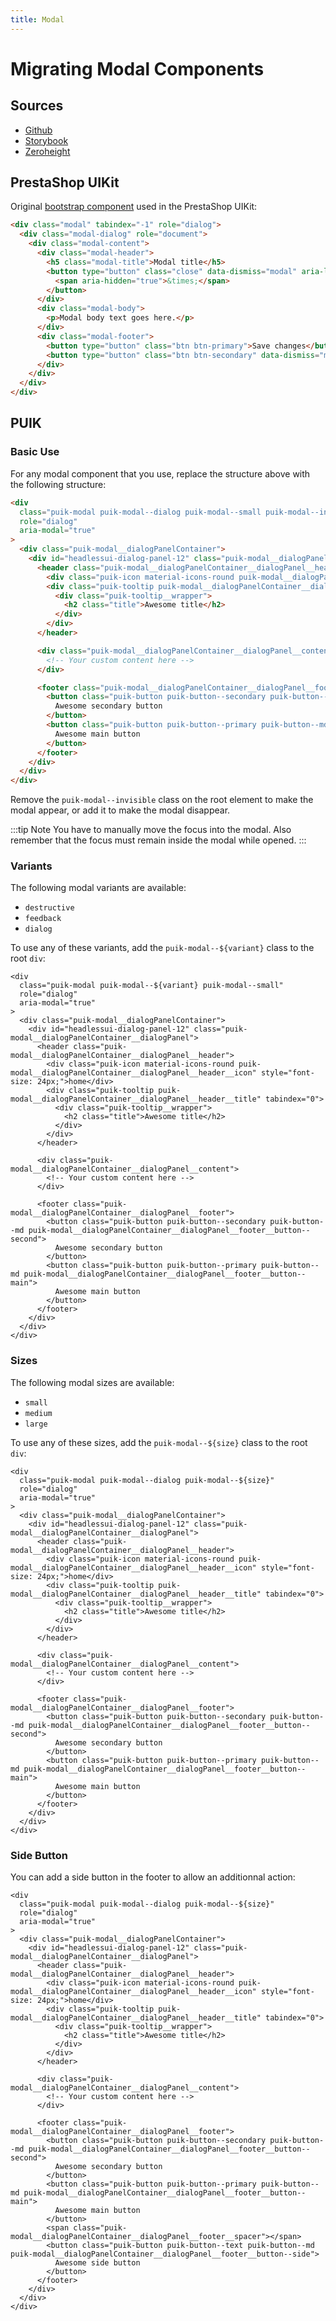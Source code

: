```yaml
---
title: Modal
---
```


# Migrating Modal Components

## Sources

- [Github](https://github.com/PrestaShopCorp/puik/tree/main/packages/components/modal)
- [Storybook](https://uikit.prestashop.com/?path=/story/components-modal--default)
- [Zeroheight](https://zeroheight.com/47c0ab1be/p/57e3fc-modal/b/31f66d)

## PrestaShop UIKit

Original [bootstrap component](https://getbootstrap.com/docs/4.0/components/modal/) used in the PrestaShop UIKit:

```html
<div class="modal" tabindex="-1" role="dialog">
  <div class="modal-dialog" role="document">
    <div class="modal-content">
      <div class="modal-header">
        <h5 class="modal-title">Modal title</h5>
        <button type="button" class="close" data-dismiss="modal" aria-label="Close">
          <span aria-hidden="true">&times;</span>
        </button>
      </div>
      <div class="modal-body">
        <p>Modal body text goes here.</p>
      </div>
      <div class="modal-footer">
        <button type="button" class="btn btn-primary">Save changes</button>
        <button type="button" class="btn btn-secondary" data-dismiss="modal">Close</button>
      </div>
    </div>
  </div>
</div>
```

## PUIK

### Basic Use

For any modal component that you use, replace the structure above with the following structure:

```html
<div
  class="puik-modal puik-modal--dialog puik-modal--small puik-modal--invisible"
  role="dialog"
  aria-modal="true"
>
  <div class="puik-modal__dialogPanelContainer">
    <div id="headlessui-dialog-panel-12" class="puik-modal__dialogPanelContainer__dialogPanel">
      <header class="puik-modal__dialogPanelContainer__dialogPanel__header">
        <div class="puik-icon material-icons-round puik-modal__dialogPanelContainer__dialogPanel__header__icon" style="font-size: 24px;">home</div>
        <div class="puik-tooltip puik-modal__dialogPanelContainer__dialogPanel__header__title" tabindex="0">
          <div class="puik-tooltip__wrapper">
            <h2 class="title">Awesome title</h2>
          </div>
        </div>
      </header>

      <div class="puik-modal__dialogPanelContainer__dialogPanel__content">
        <!-- Your custom content here -->
      </div>

      <footer class="puik-modal__dialogPanelContainer__dialogPanel__footer">
        <button class="puik-button puik-button--secondary puik-button--md puik-modal__dialogPanelContainer__dialogPanel__footer__button--second">
          Awesome secondary button
        </button>
        <button class="puik-button puik-button--primary puik-button--md puik-modal__dialogPanelContainer__dialogPanel__footer__button--main">
          Awesome main button
        </button>
      </footer>
    </div>
  </div>
</div>
```

Remove the `puik-modal--invisible` class on the root element to make the modal appear, or add it to make the modal disappear.

:::tip Note
You have to manually move the focus into the modal. Also remember that the focus must remain inside the modal while opened.
:::

### Variants

The following modal variants are available:
  - `destructive`
  - `feedback`
  - `dialog`

To use any of these variants, add the `puik-modal--${variant}` class to the root `div`:

```html{2}
<div
  class="puik-modal puik-modal--${variant} puik-modal--small"
  role="dialog"
  aria-modal="true"
>
  <div class="puik-modal__dialogPanelContainer">
    <div id="headlessui-dialog-panel-12" class="puik-modal__dialogPanelContainer__dialogPanel">
      <header class="puik-modal__dialogPanelContainer__dialogPanel__header">
        <div class="puik-icon material-icons-round puik-modal__dialogPanelContainer__dialogPanel__header__icon" style="font-size: 24px;">home</div>
        <div class="puik-tooltip puik-modal__dialogPanelContainer__dialogPanel__header__title" tabindex="0">
          <div class="puik-tooltip__wrapper">
            <h2 class="title">Awesome title</h2>
          </div>
        </div>
      </header>

      <div class="puik-modal__dialogPanelContainer__dialogPanel__content">
        <!-- Your custom content here -->
      </div>

      <footer class="puik-modal__dialogPanelContainer__dialogPanel__footer">
        <button class="puik-button puik-button--secondary puik-button--md puik-modal__dialogPanelContainer__dialogPanel__footer__button--second">
          Awesome secondary button
        </button>
        <button class="puik-button puik-button--primary puik-button--md puik-modal__dialogPanelContainer__dialogPanel__footer__button--main">
          Awesome main button
        </button>
      </footer>
    </div>
  </div>
</div>
```

### Sizes

The following modal sizes are available:
  - `small`
  - `medium`
  - `large`

To use any of these sizes, add the `puik-modal--${size}` class to the root `div`:

```html{2}
<div
  class="puik-modal puik-modal--dialog puik-modal--${size}"
  role="dialog"
  aria-modal="true"
>
  <div class="puik-modal__dialogPanelContainer">
    <div id="headlessui-dialog-panel-12" class="puik-modal__dialogPanelContainer__dialogPanel">
      <header class="puik-modal__dialogPanelContainer__dialogPanel__header">
        <div class="puik-icon material-icons-round puik-modal__dialogPanelContainer__dialogPanel__header__icon" style="font-size: 24px;">home</div>
        <div class="puik-tooltip puik-modal__dialogPanelContainer__dialogPanel__header__title" tabindex="0">
          <div class="puik-tooltip__wrapper">
            <h2 class="title">Awesome title</h2>
          </div>
        </div>
      </header>

      <div class="puik-modal__dialogPanelContainer__dialogPanel__content">
        <!-- Your custom content here -->
      </div>

      <footer class="puik-modal__dialogPanelContainer__dialogPanel__footer">
        <button class="puik-button puik-button--secondary puik-button--md puik-modal__dialogPanelContainer__dialogPanel__footer__button--second">
          Awesome secondary button
        </button>
        <button class="puik-button puik-button--primary puik-button--md puik-modal__dialogPanelContainer__dialogPanel__footer__button--main">
          Awesome main button
        </button>
      </footer>
    </div>
  </div>
</div>
```

### Side Button

You can add a side button in the footer to allow an additionnal action:

```html{28,29,30,31}
<div
  class="puik-modal puik-modal--dialog puik-modal--${size}"
  role="dialog"
  aria-modal="true"
>
  <div class="puik-modal__dialogPanelContainer">
    <div id="headlessui-dialog-panel-12" class="puik-modal__dialogPanelContainer__dialogPanel">
      <header class="puik-modal__dialogPanelContainer__dialogPanel__header">
        <div class="puik-icon material-icons-round puik-modal__dialogPanelContainer__dialogPanel__header__icon" style="font-size: 24px;">home</div>
        <div class="puik-tooltip puik-modal__dialogPanelContainer__dialogPanel__header__title" tabindex="0">
          <div class="puik-tooltip__wrapper">
            <h2 class="title">Awesome title</h2>
          </div>
        </div>
      </header>

      <div class="puik-modal__dialogPanelContainer__dialogPanel__content">
        <!-- Your custom content here -->
      </div>

      <footer class="puik-modal__dialogPanelContainer__dialogPanel__footer">
        <button class="puik-button puik-button--secondary puik-button--md puik-modal__dialogPanelContainer__dialogPanel__footer__button--second">
          Awesome secondary button
        </button>
        <button class="puik-button puik-button--primary puik-button--md puik-modal__dialogPanelContainer__dialogPanel__footer__button--main">
          Awesome main button
        </button>
        <span class="puik-modal__dialogPanelContainer__dialogPanel__footer__spacer"></span>
        <button class="puik-button puik-button--text puik-button--md puik-modal__dialogPanelContainer__dialogPanel__footer__button--side">
          Awesome side button
        </button>
      </footer>
    </div>
  </div>
</div>
```
